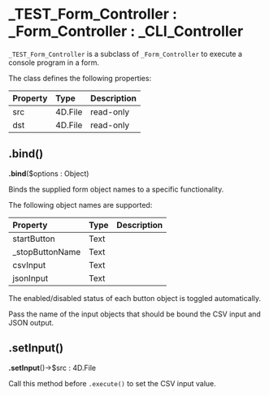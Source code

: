 # _TEST_Form_Controller : _Form_Controller : _CLI_Controller

`_TEST_Form_Controller` is a subclass of `_Form_Controller` to execute a console program in a form. 

The class defines the following properties:

|Property|Type|Description|
|:-|:-|:-|
|src|4D.File|read-only|
|dst|4D.File|read-only|

## .bind() 

**.bind**($options : Object)

Binds the supplied form object names to a specific functionality. 

The following object names are supported:

|Property|Type|Description|
|:-|:-|:-|
|startButton|Text||
|_stopButtonName|Text||
|csvInput|Text||
|jsonInput|Text||

The enabled/disabled status of each button object is toggled automatically.

Pass the name of the input objects that should be bound the CSV input and JSON output.

## .setInput() 

**.setInput**()->$src : 4D.File

Call this method before `.execute()` to set the CSV input value.
